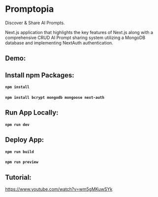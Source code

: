 # Promptopia

Discover & Share AI Prompts.

Next.js application that highlights the key features of Next.js along with a comprehensive CRUD AI Prompt sharing system utilizing a MongoDB database and implementing NextAuth authentication.

## Demo:

## Install npm Packages:

#### `npm install`

#### `npm install bcrypt mongodb mongoose next-auth`

## Run App Locally:

#### `npm run dev`

## Deploy App:

#### `npm run build`

#### `npm run preview`

## Tutorial:

https://www.youtube.com/watch?v=wm5gMKuwSYk
